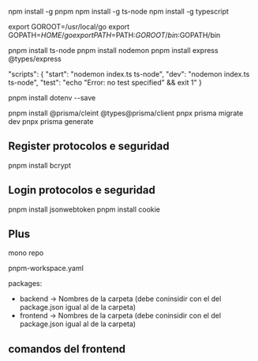 npm install -g pnpm
npm install -g ts-node
npm install -g typescript

export GOROOT=/usr/local/go
export GOPATH=$HOME/go
export PATH=$PATH:$GOROOT/bin:$GOPATH/bin

pnpm install ts-node
pnpm install nodemon
pnpm install express @types/express

  "scripts": {
    "start": "nodemon index.ts ts-node",
    "dev": "nodemon index.ts ts-node",
    "test": "echo \"Error: no test specified\" && exit 1"
  }

pnpm install dotenv --save

pnpm install @prisma/cleint @types@prisma/client
pnpx prisma migrate dev
pnpx prisma generate

## Register protocolos e seguridad

pnpm install bcrypt

## Login protocolos e seguridad

pnpm install jsonwebtoken
pnpm install cookie

## Plus

mono repo

pnpm-workspace.yaml

packages:
  - backend ->  Nombres de la carpeta (debe coninsidir con el del package.json igual al de la carpeta)
  - frontend -> Nombres de la carpeta (debe coninsidir con el del package.json igual al de la carpeta)



## comandos del frontend

